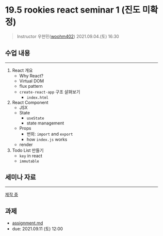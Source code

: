 19.5 rookies react seminar 1 (진도 미확정)
================================

> Instructor 우현민([woohm402](https://github.com/woohm402))
> 2021.09.04.(토) 16:30

## 수업 내용

------------------
1. React 개요
    - Why React?
    - Virtual DOM
    - flux pattern
    - `create-react-app` 구조 살펴보기
      - `index.html`
1. React Component
    - JSX
    - State
      - `useState`
      - state management
    - Props
      - 번외: `import` and `export`
      - how `index.js` works
    - render
1. Todo List 만들기
    - `key` in react
    - `immutable`

## 세미나 자료

------------------
[제작 중](https://docs.google.com/presentation/d/1hZbGqQFWWNJ3axvaRnQE24keNCmOWMz_u_iXZWG_3yQ/edit?usp=sharing)

## 과제
- [assignment.md](assignment.md)
- due: 2021.09.11 (토) 12:00

